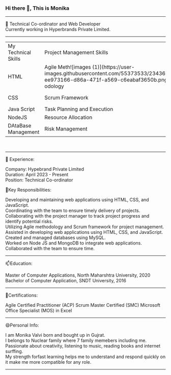 ### Hi there 👋,  This is Monika  </br>

----------------------------------------------------------------------------------
 🌱 Technical Co-ordinator and Web Developer  </br>
  Currently working in Hyperbrands Private Limited.</br>

----------------------------------------------------------------------------------
<table>
  <tr>
<td>My Technical Skills</td>
<td>Project Management Skills</td>
<td>Tools and Technologies</td>
  </tr>
 <tr>
<td>HTML</td>
<td>Agile Meth![images (1)](https://user-images.githubusercontent.com/55373533/234361405-ee973166-d86a-471f-a569-c6eabaf3650b.png)
odology</td>
<td>Visual Studio Code</td>
  </tr>
  
 <tr>
<td>CSS</td>
<td>Scrum Framework</td>
<td>Mictosoft Excel</td>
  </tr>
  
 <tr>
<td>Java Script</td>
<td>Task Planning and Execution</td>
<td>JIRA</td>
  </tr>
  
 <tr>
<td>NodeJS</td>
<td>Resource Allocation</td>
<td>Git</td>
  </tr>
  
 <tr>
<td>DAtaBase Management</td>
<td>Risk Management</td>
<td>MySQL</td>
  </tr>
</tr> </table></br>

----------------------------------------------------------------------------------

 🔭 Experience:</Br>

Company: Hypebrand Private Limited</Br>
Duration: April 2023 - Present</Br>
Position: Technical Co-ordinator</Br>

🤔Key Responsibilities:</Br>

Developing and maintaining web applications using HTML, CSS, and JavaScript.</Br>
Coordinating with the team to ensure timely delivery of projects.</Br>
Collaborating with the project manager to track project progress and identify potential risks.</Br>
Utilizing Agile methodology and Scrum framework for project management.</Br>
Assisted in developing web applications using HTML, CSS, and JavaScript.</br>
Created and managed databases using MySQL.</br>
Worked on Node JS and MongoDB to integrate web applications.</br>
Collaborated with the team to ensure time.</br>

------------------------------------------------------------------------------------


📫Education:

Master of Computer Applications, North Maharshtra University, 2020</br>
Bachelor of Computer Application, SNDT University, 2016</br>

------------------------------------------------------------------------------------

👯Certifications:

Agile Certified Practitioner (ACP)
Scrum Master Certified (SMC)
Microsoft Office Specialist (MOS) in Excel

--------------------------------------------------------------------------------------


😄Personal Info:

I am Monika Valvi born and bought up in Gujrat.</Br>
I belongs to Nuclear family where 7 family memebers including me.</br>
Passionate about creativity, listening to music, reading books and internet surffing.</br>
My strength forfast learning helps me to understand and respond quickly on it make me more compatible for any role.</br>


----------------------------------------------------------------------------------


<!--
**monikaValvi/MonikaValvi** is a ✨ _special_ ✨ repository because its `README.md` (this file) appears on your GitHub profile.

Here are some ideas to get you started:

-I’m currently working on ...Hypebrands
- 🌱 I’m currently learning ...  git
- 👯 I’m looking to collaborate on ...
- 🤔 I’m looking for help with ...
- 💬 Ask me about ...
- 📫 How to reach me: ...
- 😄 Pronouns: ...
- ⚡ Fun fact: ...
-->
